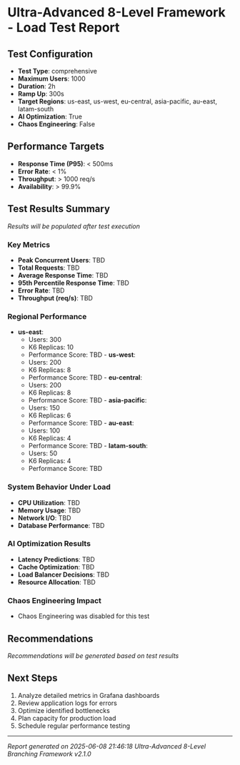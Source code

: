 # Ultra-Advanced 8-Level Framework - Load Test Report
## Test Configuration
- **Test Type**: comprehensive
- **Maximum Users**: 1000
- **Duration**: 2h
- **Ramp Up**: 300s
- **Target Regions**: us-east, us-west, eu-central, asia-pacific, au-east, latam-south
- **AI Optimization**: True
- **Chaos Engineering**: False

## Performance Targets
- **Response Time (P95)**: < 500ms
- **Error Rate**: < 1%
- **Throughput**: > 1000 req/s
- **Availability**: > 99.9%

## Test Results Summary
*Results will be populated after test execution*

### Key Metrics
- **Peak Concurrent Users**: TBD
- **Total Requests**: TBD
- **Average Response Time**: TBD
- **95th Percentile Response Time**: TBD
- **Error Rate**: TBD
- **Throughput (req/s)**: TBD

### Regional Performance
- **us-east**:
  - Users: 300
  - K6 Replicas: 10
  - Performance Score: TBD - **us-west**:
  - Users: 200
  - K6 Replicas: 8
  - Performance Score: TBD - **eu-central**:
  - Users: 200
  - K6 Replicas: 8
  - Performance Score: TBD - **asia-pacific**:
  - Users: 150
  - K6 Replicas: 6
  - Performance Score: TBD - **au-east**:
  - Users: 100
  - K6 Replicas: 4
  - Performance Score: TBD - **latam-south**:
  - Users: 50
  - K6 Replicas: 4
  - Performance Score: TBD

### System Behavior Under Load
- **CPU Utilization**: TBD
- **Memory Usage**: TBD
- **Network I/O**: TBD
- **Database Performance**: TBD

### AI Optimization Results
- **Latency Predictions**: TBD
- **Cache Optimization**: TBD
- **Load Balancer Decisions**: TBD
- **Resource Allocation**: TBD

### Chaos Engineering Impact
- Chaos Engineering was disabled for this test

## Recommendations
*Recommendations will be generated based on test results*

## Next Steps
1. Analyze detailed metrics in Grafana dashboards
2. Review application logs for errors
3. Optimize identified bottlenecks
4. Plan capacity for production load
5. Schedule regular performance testing

---
*Report generated on 2025-06-08 21:46:18*
*Ultra-Advanced 8-Level Branching Framework v2.1.0*
